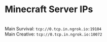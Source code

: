 
# Minecraft Server IPs

</br>Main Survival: `tcp://0.tcp.in.ngrok.io:19104`
</br>Main Creative: `tcp://0.tcp.in.ngrok.io:10072`
